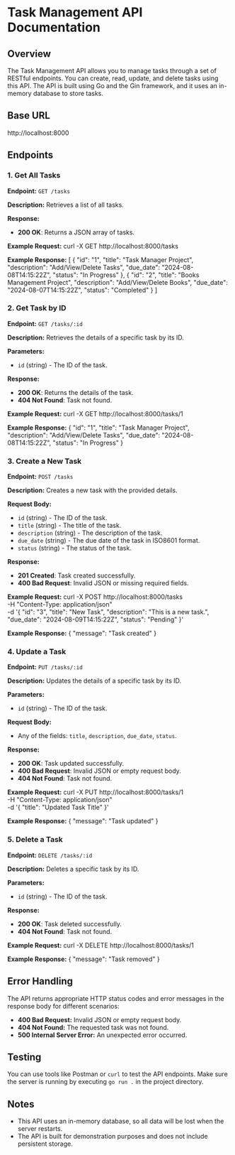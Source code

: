 # Task Management API Documentation

## Overview
The Task Management API allows you to manage tasks through a set of RESTful endpoints. You can create, read, update, and delete tasks using this API. The API is built using Go and the Gin framework, and it uses an in-memory database to store tasks.

## Base URL
http://localhost:8000


## Endpoints

### 1. Get All Tasks
**Endpoint:** `GET /tasks`

**Description:** Retrieves a list of all tasks.

**Response:**
- **200 OK**: Returns a JSON array of tasks.
  
**Example Request:**
curl -X GET http://localhost:8000/tasks


**Example Response:**
[
  {
    "id": "1",
    "title": "Task Manager Project",
    "description": "Add/View/Delete Tasks",
    "due_date": "2024-08-08T14:15:22Z",
    "status": "In Progress"
  },
  {
    "id": "2",
    "title": "Books Management Project",
    "description": "Add/View/Delete Books",
    "due_date": "2024-08-07T14:15:22Z",
    "status": "Completed"
  }
]


### 2. Get Task by ID
**Endpoint:** `GET /tasks/:id`

**Description:** Retrieves the details of a specific task by its ID.

**Parameters:**
- `id` (string) - The ID of the task.

**Response:**
- **200 OK**: Returns the details of the task.
- **404 Not Found**: Task not found.

**Example Request:**
curl -X GET http://localhost:8000/tasks/1

**Example Response:**
{
  "id": "1",
  "title": "Task Manager Project",
  "description": "Add/View/Delete Tasks",
  "due_date": "2024-08-08T14:15:22Z",
  "status": "In Progress"
}

### 3. Create a New Task
**Endpoint:** `POST /tasks`

**Description:** Creates a new task with the provided details.

**Request Body:**
- `id` (string) - The ID of the task.
- `title` (string) - The title of the task.
- `description` (string) - The description of the task.
- `due_date` (string) - The due date of the task in ISO8601 format.
- `status` (string) - The status of the task.

**Response:**
- **201 Created**: Task created successfully.
- **400 Bad Request**: Invalid JSON or missing required fields.

**Example Request:**
curl -X POST http://localhost:8000/tasks \
-H "Content-Type: application/json" \
-d '{
  "id": "3",
  "title": "New Task",
  "description": "This is a new task.",
  "due_date": "2024-08-09T14:15:22Z",
  "status": "Pending"
}'

**Example Response:**
{
  "message": "Task created"
}

### 4. Update a Task
**Endpoint:** `PUT /tasks/:id`

**Description:** Updates the details of a specific task by its ID.

**Parameters:**
- `id` (string) - The ID of the task.

**Request Body:**
- Any of the fields: `title`, `description`, `due_date`, `status`.

**Response:**
- **200 OK**: Task updated successfully.
- **400 Bad Request**: Invalid JSON or empty request body.
- **404 Not Found**: Task not found.

**Example Request:**
curl -X PUT http://localhost:8000/tasks/1 \
-H "Content-Type: application/json" \
-d '{
  "title": "Updated Task Title"
}'

**Example Response:**
{
  "message": "Task updated"
}


### 5. Delete a Task
**Endpoint:** `DELETE /tasks/:id`

**Description:** Deletes a specific task by its ID.

**Parameters:**
- `id` (string) - The ID of the task.

**Response:**
- **200 OK**: Task deleted successfully.
- **404 Not Found**: Task not found.

**Example Request:**
curl -X DELETE http://localhost:8000/tasks/1


**Example Response:**
{
  "message": "Task removed"
}

## Error Handling
The API returns appropriate HTTP status codes and error messages in the response body for different scenarios:

- **400 Bad Request:** Invalid JSON or empty request body.
- **404 Not Found:** The requested task was not found.
- **500 Internal Server Error:** An unexpected error occurred.

## Testing
You can use tools like Postman or `curl` to test the API endpoints. Make sure the server is running by executing `go run .` in the project directory.

## Notes
- This API uses an in-memory database, so all data will be lost when the server restarts.
- The API is built for demonstration purposes and does not include persistent storage.
